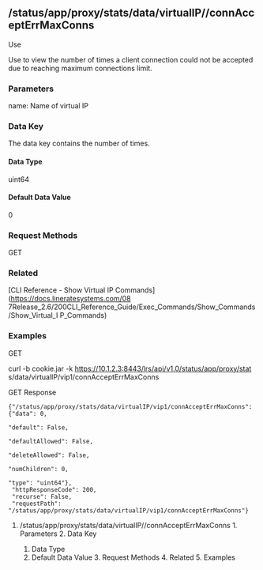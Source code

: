 ## /status/app/proxy/stats/data/virtualIP/<name>/connAcceptErrMaxConns

Use

Use to view the number of times a client connection could not be accepted due
to reaching maximum connections limit.

### Parameters

name: Name of virtual IP

### Data Key

The data key contains the number of times.

#### Data Type

uint64

#### Default Data Value

0

### Request Methods

GET

### Related

[CLI Reference - Show Virtual IP Commands](https://docs.lineratesystems.com/08
7Release_2.6/200CLI_Reference_Guide/Exec_Commands/Show_Commands/Show_Virtual_I
P_Commands)

### Examples

GET

curl -b cookie.jar -k https://10.1.2.3:8443/lrs/api/v1.0/status/app/proxy/stat
s/data/virtualIP/vip1/connAcceptErrMaxConns

GET Response

    
    {"/status/app/proxy/stats/data/virtualIP/vip1/connAcceptErrMaxConns": {"data": 0,
                                                                              "default": False,
                                                                              "defaultAllowed": False,
                                                                              "deleteAllowed": False,
                                                                              "numChildren": 0,
                                                                              "type": "uint64"},
     "httpResponseCode": 200,
     "recurse": False,
     "requestPath": "/status/app/proxy/stats/data/virtualIP/vip1/connAcceptErrMaxConns"}
    

  1. /status/app/proxy/stats/data/virtualIP/<name>/connAcceptErrMaxConns
    1. Parameters
    2. Data Key
      1. Data Type
      2. Default Data Value
    3. Request Methods
    4. Related
    5. Examples

